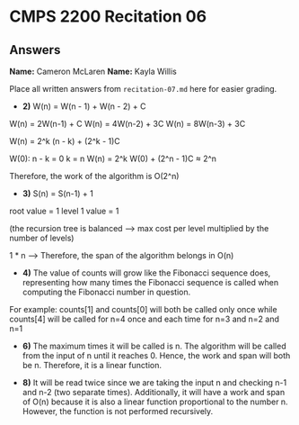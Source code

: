 # CMPS 2200 Recitation 06
## Answers

**Name:** Cameron McLaren
**Name:** Kayla Willis


Place all written answers from `recitation-07.md` here for easier grading.



- **2)**
W(n) = W(n - 1) + W(n - 2) + C

W(n) = 2W(n-1) + C W(n) = 4W(n-2) + 3C W(n) = 8W(n-3) + 3C

W(n) = 2^k (n - k) + (2^k - 1)C

W(0):
n - k = 0
k = n W(n) = 2^k W(0) + (2^n - 1)C ≈ 2^n

Therefore, the work of the algorithm is O(2^n)

- **3)**
S(n) = S(n-1) + 1

root value = 1 
level 1 value = 1

(the recursion tree is balanced --> max cost per level multiplied by the number of levels)

1 * n --> Therefore, the span of the algorithm belongs in O(n)

- **4)**
The value of counts will grow like the Fibonacci sequence does, representing how many times the Fibonacci sequence is called when computing the Fibonacci number in question.

For example: counts[1] and counts[0] will both be called only once while counts[4] will be called for n=4 once and each time for n=3 and n=2 and n=1

- **6)**
The maximum times it will be called is n. The algorithm will be called from the input of n until it reaches 0. Hence, the work and span will both be n. Therefore, it is a linear function.

- **8)**
It will be read twice since we are taking the input n and checking n-1 and n-2 (two separate times). Additionally, it will have a work and span of O(n) because it is also a linear function proportional to the number n. However, the function is not performed recursively.
